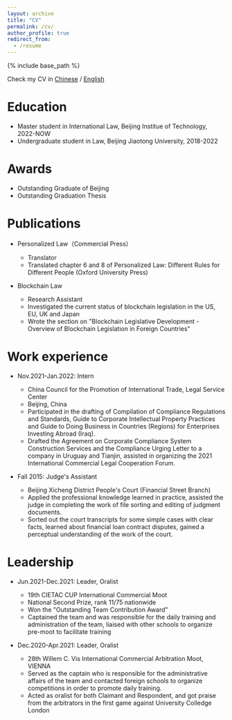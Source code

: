 ```yaml
---
layout: archive
title: "CV"
permalink: /cv/
author_profile: true
redirect_from:
  - /resume
---
```


{% include base_path %}

Check my CV in <a href="https://lixia001.github.io/files/Li Xia_resume_ZH.pdf">Chinese</a> /  <a href="https://lixia001.github.io/files/Li Xia_resume_EN.pdf">English</a>

Education
======
* Master student in International Law, Beijing Institue of Technology, 2022-NOW
* Undergraduate student in Law, Beijing Jiaotong University, 2018-2022

Awards
======
* Outstanding Graduate of Beijing
* Outstanding Graduation Thesis

Publications
======
* Personalized Law（Commercial Press）
  * Translator
  * Translated chapter 6 and 8 of Personalized Law: Different Rules for Different People (Oxford University Press)

* Blockchain Law
  * Research Assistant
  * Investigated the current status of blockchain legislation in the US, EU, UK and Japan
  * Wrote the section on "Blockchain Legislative Development - Overview of Blockchain Legislation in Foreign Countries"

Work experience
======
* Nov.2021-Jan.2022: Intern
  * China Council for the Promotion of International Trade, Legal Service Center
  * Beijing, China
  * Participated in the drafting of Compilation of Compliance Regulations and Standards, Guide to Corporate Intellectual Property Practices and Guide to Doing Business in Countries (Regions) for Enterprises Investing Abroad (Iraq).
  * Drafted the Agreement on Corporate Compliance System Construction Services and the Compliance Urging Letter to a company in Uruguay and Tianjin, assisted in organizing the 2021 International Commercial Legal Cooperation Forum.

* Fall 2015: Judge's Assistant
  * Beijing Xicheng District People's Court (Financial Street Branch)
  * Applied the professional knowledge learned in practice, assisted the judge in completing the work of file sorting and editing of judgment documents.
  * Sorted out the court transcripts for some simple cases with clear facts, learned about financial loan contract disputes, gained a perceptual understanding of the work of the court.
  
Leadership
======
* Jun.2021-Dec.2021: Leader, Oralist
  * 19th CIETAC CUP International Commercial Moot
  * National Second Prize, rank 11/75 nationwide
  * Won the "Outstanding Team Contribution Award"
  * Captained the team and was responsible for the daily training and administration of the team, liaised with other schools to organize pre-moot to facilitate training

* Dec.2020-Apr.2021: Leader, Oralist
  * 28th Willem C. Vis International Commercial Arbitration Moot, VIENNA
  * Served as the captain who is responsible for the administrative affairs of the team and contacted foreign schools to organize competitions in order to promote daily training.
  * Acted as oralist for both Claimant and Respondent, and got praise from the arbitrators in the first game against University Colledge London


